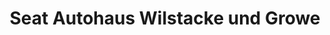 ---
title: "Seat Autohaus Wilstacke und Growe"
url: /duelmen/seat-autohaus-wilstacke-und-growe/
shop: Autohaus
---